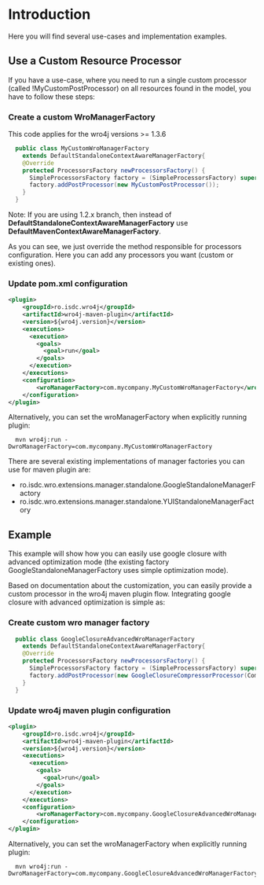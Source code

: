 # Introduction
Here you will find several use-cases and implementation examples. 

## Use a Custom Resource Processor
If you have a use-case, where you need to run a single custom processor (called !MyCustomPostProcessor) on all resources found in the model, you have to follow these steps:

### Create a custom WroManagerFactory
This code applies for the wro4j versions >= 1.3.6 
```java
  public class MyCustomWroManagerFactory
    extends DefaultStandaloneContextAwareManagerFactory{
    @Override
    protected ProcessorsFactory newProcessorsFactory() {
      SimpleProcessorsFactory factory = (SimpleProcessorsFactory) super.newProcessorsFactory();
      factory.addPostProcessor(new MyCustomPostProcessor());  
    }
  }
```

Note: If you are using 1.2.x branch, then instead of **DefaultStandaloneContextAwareManagerFactory** use  **DefaultMavenContextAwareManagerFactory**.

As you can see, we just override the method responsible for processors configuration. Here you can add any processors you want (custom or existing ones).

### Update pom.xml configuration
```xml
<plugin>
	<groupId>ro.isdc.wro4j</groupId>
	<artifactId>wro4j-maven-plugin</artifactId>
	<version>${wro4j.version}</version>
	<executions>
	  <execution>
		<goals>
		  <goal>run</goal>
		</goals>
	  </execution>
	</executions>
	<configuration>          
		<wroManagerFactory>com.mycompany.MyCustomWroManagerFactory</wroManagerFactory>
	</configuration>
</plugin>
```

Alternatively, you can set the wroManagerFactory when explicitly running plugin:

```
  mvn wro4j:run -DwroManagerFactory=com.mycompany.MyCustomWroManagerFactory
```

There are several existing implementations of manager factories you can use for maven plugin are:
* ro.isdc.wro.extensions.manager.standalone.GoogleStandaloneManagerFactory
* ro.isdc.wro.extensions.manager.standalone.YUIStandaloneManagerFactory

## Example
This example will show how you can easily use google closure with advanced optimization mode (the existing factory GoogleStandaloneManagerFactory uses simple optimization mode).

Based on documentation about the customization, you can easily provide a custom processor in the wro4j maven plugin flow. Integrating google closure with advanced optimization is simple as:

### Create custom wro manager factory
```java
  public class GoogleClosureAdvancedWroManagerFactory
    extends DefaultStandaloneContextAwareManagerFactory{
    @Override
    protected ProcessorsFactory newProcessorsFactory() {         
      SimpleProcessorsFactory factory = (SimpleProcessorsFactory) super.newProcessorsFactory();
      factory.addPostProcessor(new GoogleClosureCompressorProcessor(CompilationLevel.ADVANCED_OPTIMIZATIONS));  
    }
  }
```

### Update wro4j maven plugin configuration 
```xml
<plugin>
	<groupId>ro.isdc.wro4j</groupId>
	<artifactId>wro4j-maven-plugin</artifactId>
	<version>${wro4j.version}</version>
	<executions>
	  <execution>
		<goals>
		  <goal>run</goal>
		</goals>
	  </execution>
	</executions>
	<configuration>          
		<wroManagerFactory>com.mycompany.GoogleClosureAdvancedWroManagerFactory</wroManagerFactory>
	</configuration>
</plugin>
```

Alternatively, you can set the wroManagerFactory when explicitly running plugin:

```
  mvn wro4j:run -DwroManagerFactory=com.mycompany.GoogleClosureAdvancedWroManagerFactory
```